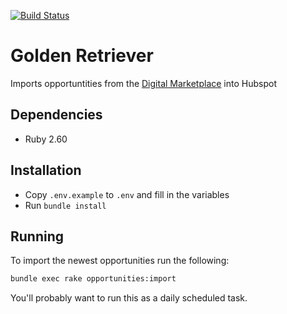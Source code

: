 [![Build Status](https://github.com/dxw/golden_retriever/workflows/Build/badge.svg)](https://github.com/dxw/golden_retriever/actions)

# Golden Retriever

Imports opportuntities from the [Digital Marketplace](https://www.digitalmarketplace.service.gov.uk/digital-outcomes-and-specialists/opportunities) into Hubspot

## Dependencies

* Ruby 2.60

## Installation

* Copy `.env.example` to `.env` and fill in the variables
* Run `bundle install`

## Running

To import the newest opportunities run the following:

```bash
bundle exec rake opportunities:import
```

You'll probably want to run this as a daily scheduled task.
